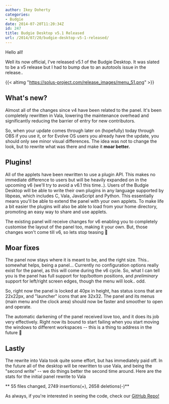 ```yaml
---
author: Ikey Doherty
categories:
- Budgie
date: 2014-07-20T11:20:34Z
id: 247
title: Budgie Desktop v5.1 Released
url: /2014/07/20/budgie-desktop-v5-1-released/
---
```


Hello all!

Well its now official, I've released v5.1 of the Budgie Desktop. It was slated to be a v5 release but I had to bump due to an autotools issue in the release..<!--more-->
<!--more-->

{{< altimg "https://solus-project.com/release_images/menu_51.png" >}}

## What's new?

Almost all of the changes since v4 have been related to the panel. It's been completely rewritten in Vala, lowering the maintenance overhead and significantly reducing 
the barrier of entry for new contributors.

So, when your update comes through later on (hopefully) today through OBS if you use it, or for Evolve OS users you already have the update, you should only see minor 
visual differences. The idea was not to change the look, but to rewrite what was there and make it **moar better.**

## Plugins!

All of the applets have been rewritten to use a plugin API. This makes no immediate difference to users but will be heavily expanded on in the upcoming v6 
(we'll try to avoid a v6.1 this time..). Users of the Budgie Desktop will be able to write their own plugins in any language supported by libpeas, which includes 
C, Vala, JavaScript and Python. This essentially means you'll be able to extend the panel with your own applets. To make life a bit easier the plugins will also be 
able to load from your home directory, promoting an easy way to share and use applets.

The existing panel will receive changes for v6 enabling you to completely customise the layout of the panel too, making it your own. But, those changes won't 
come till v6, so lets stop teasing 🙂

## Moar fixes

The panel now stays where it is meant to be, and the right size. This.. somewhat helps, being a panel&#8230; Currently no configuration options really exist 
for the panel, as this will come during the v6 cycle. So, what I can tell you is the panel has full support for top/bottom positions, and *preliminary* support for 
left/right screen edges, though the menu will look.. odd.

So, right now the panel is locked at 40px in height, has status icons that are 22x22px, and "launcher" icons that are 32x32. The panel and its menus
 (main menu and the clock area) should now be faster and smoother to open and operate.

The automatic darkening of the panel received love too, and it does its job very effectively. Right now its bound to start failing when you start moving the 
windows to different workspaces -- this is a thing to address in the future 🙂

## Lastly

The rewrite into Vala took quite some effort, but has immediately paid off. In the future all of the desktop will be rewritten to use Vala, and being the "second write" -- we 
do things better the second time around. Here are the stats for the initial panel rewrite to Vala

** 55 files changed, 2749 insertions(+), 2658 deletions(-)**

As always, if you're interested in seeing the code, check our [GitHub Repo!](https://github.com/solus-project/budgie-desktop/)
